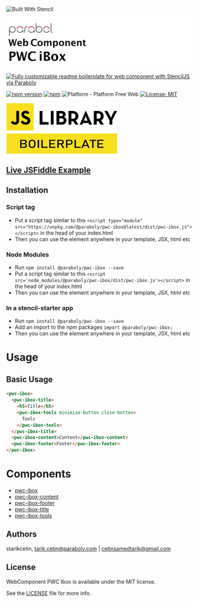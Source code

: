![Built With Stencil](https://img.shields.io/badge/-Built%20With%20Stencil-16161d.svg?logo=data%3Aimage%2Fsvg%2Bxml%3Bbase64%2CPD94bWwgdmVyc2lvbj0iMS4wIiBlbmNvZGluZz0idXRmLTgiPz4KPCEtLSBHZW5lcmF0b3I6IEFkb2JlIElsbHVzdHJhdG9yIDE5LjIuMSwgU1ZHIEV4cG9ydCBQbHVnLUluIC4gU1ZHIFZlcnNpb246IDYuMDAgQnVpbGQgMCkgIC0tPgo8c3ZnIHZlcnNpb249IjEuMSIgaWQ9IkxheWVyXzEiIHhtbG5zPSJodHRwOi8vd3d3LnczLm9yZy8yMDAwL3N2ZyIgeG1sbnM6eGxpbms9Imh0dHA6Ly93d3cudzMub3JnLzE5OTkveGxpbmsiIHg9IjBweCIgeT0iMHB4IgoJIHZpZXdCb3g9IjAgMCA1MTIgNTEyIiBzdHlsZT0iZW5hYmxlLWJhY2tncm91bmQ6bmV3IDAgMCA1MTIgNTEyOyIgeG1sOnNwYWNlPSJwcmVzZXJ2ZSI%2BCjxzdHlsZSB0eXBlPSJ0ZXh0L2NzcyI%2BCgkuc3Qwe2ZpbGw6I0ZGRkZGRjt9Cjwvc3R5bGU%2BCjxwYXRoIGNsYXNzPSJzdDAiIGQ9Ik00MjQuNywzNzMuOWMwLDM3LjYtNTUuMSw2OC42LTkyLjcsNjguNkgxODAuNGMtMzcuOSwwLTkyLjctMzAuNy05Mi43LTY4LjZ2LTMuNmgzMzYuOVYzNzMuOXoiLz4KPHBhdGggY2xhc3M9InN0MCIgZD0iTTQyNC43LDI5Mi4xSDE4MC40Yy0zNy42LDAtOTIuNy0zMS05Mi43LTY4LjZ2LTMuNkgzMzJjMzcuNiwwLDkyLjcsMzEsOTIuNyw2OC42VjI5Mi4xeiIvPgo8cGF0aCBjbGFzcz0ic3QwIiBkPSJNNDI0LjcsMTQxLjdIODcuN3YtMy42YzAtMzcuNiw1NC44LTY4LjYsOTIuNy02OC42SDMzMmMzNy45LDAsOTIuNywzMC43LDkyLjcsNjguNlYxNDEuN3oiLz4KPC9zdmc%2BCg%3D%3D&colorA=16161d&style=for-the-badge)

![WebComponent PWC README Boilerplate](https://raw.githubusercontent.com/paraboly/pwc-ibox/repository-resources/logo.png)

[![Fully customizable readme boilerplate for web component with StencilJS via Paraboly](https://img.shields.io/badge/-Fully%20customizable%20readme%20boilerplate%20for%20web%20component%20with%20StencilJS%20via%20Paraboly-lightgrey?style=for-the-badge)](https://github.com/Paraboly/pwc-ibox)

[![npm version](https://img.shields.io/npm/v/@paraboly/pwc-ibox.svg?style=for-the-badge)](https://www.npmjs.com/package/@paraboly/pwc-ibox)
[![npm](https://img.shields.io/npm/dt/@paraboly/pwc-ibox.svg?style=for-the-badge)](https://www.npmjs.com/package/@paraboly/pwc-ibox)
![Platform - Platform Free Web](https://img.shields.io/badge/-Web%20%7C%20Platform%20Free-blue?style=for-the-badge)
[![License: MIT](https://img.shields.io/badge/License-MIT-green.svg?style=for-the-badge)](https://opensource.org/licenses/MIT)

![WebComponent PWC Animated Checkbox](https://raw.githubusercontent.com/paraboly/pwc-ibox/repository-resources/Screenshots/JSLibraryBoilerplate.png)

## [Live JSFiddle Example](https://jsfiddle.net/starikcetin/fa0o19tq/72/)

## Installation

### Script tag

- Put a script tag similar to this `<script	type="module" src="https://unpkg.com/@paraboly/pwc-ibox@latest/dist/pwc-ibox.js"></script>` in the head of your index.html
- Then you can use the element anywhere in your template, JSX, html etc

### Node Modules
- Run `npm install @paraboly/pwc-ibox --save`
- Put a script tag similar to this `<script src='node_modules/@paraboly/pwc-ibox/dist/pwc-ibox.js'></script>` in the head of your index.html
- Then you can use the element anywhere in your template, JSX, html etc

### In a stencil-starter app
- Run `npm install @paraboly/pwc-ibox --save`
- Add an import to the npm packages `import @paraboly/pwc-ibox;`
- Then you can use the element anywhere in your template, JSX, html etc


# Usage

## Basic Usage

```html
<pwc-ibox>
  <pwc-ibox-title>
	<h5>Title</h5>
	<pwc-ibox-tools minimize-button close-button>
	  Tools
	</pwc-ibox-tools>
  </pwc-ibox-title>
  <pwc-ibox-content>Content</pwc-ibox-content>
  <pwc-ibox-footer>Footer</pwc-ibox-footer>
</pwc-ibox>
```

# Components

* [pwc-ibox](src/components/pwc-ibox)
* [pwc-ibox-content](src/components/pwc-ibox-content)
* [pwc-ibox-footer](src/components/pwc-ibox-footer)
* [pwc-ibox-title](src/components/pwc-ibox-title)
* [pwc-ibox-tools](src/components/pwc-ibox-tools)


## Authors

starikcetin, tarik.cetin@paraboly.com | cetinsamedtarik@gmail.com

## License

WebComponent PWC Ibox is available under the MIT license. 

See the [LICENSE](/LICENCE) file for more info.
